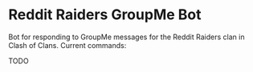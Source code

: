 # Reddit Raiders GroupMe Bot

Bot for responding to GroupMe messages for the Reddit Raiders clan in Clash of Clans. Current commands:

TODO
